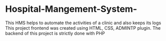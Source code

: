 # Hospital-Mangement-System-
This HMS helps to automate the activities of a clinic and also keeps its logs
This project frontend was created using HTML, CSS, ADMINTP plugin.
The backend of this project is strictly done with PHP
